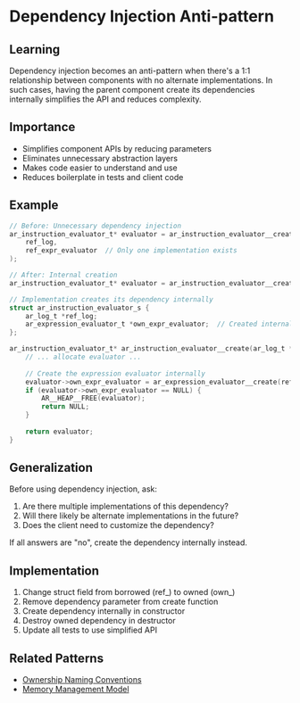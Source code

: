# Dependency Injection Anti-pattern

## Learning
Dependency injection becomes an anti-pattern when there's a 1:1 relationship between components with no alternate implementations. In such cases, having the parent component create its dependencies internally simplifies the API and reduces complexity.

## Importance
- Simplifies component APIs by reducing parameters
- Eliminates unnecessary abstraction layers
- Makes code easier to understand and use
- Reduces boilerplate in tests and client code

## Example
```c
// Before: Unnecessary dependency injection
ar_instruction_evaluator_t* evaluator = ar_instruction_evaluator__create(
    ref_log,
    ref_expr_evaluator  // Only one implementation exists
);

// After: Internal creation
ar_instruction_evaluator_t* evaluator = ar_instruction_evaluator__create(ref_log);

// Implementation creates its dependency internally
struct ar_instruction_evaluator_s {
    ar_log_t *ref_log;
    ar_expression_evaluator_t *own_expr_evaluator;  // Created internally
};

ar_instruction_evaluator_t* ar_instruction_evaluator__create(ar_log_t *ref_log) {
    // ... allocate evaluator ...
    
    // Create the expression evaluator internally
    evaluator->own_expr_evaluator = ar_expression_evaluator__create(ref_log);
    if (evaluator->own_expr_evaluator == NULL) {
        AR__HEAP__FREE(evaluator);
        return NULL;
    }
    
    return evaluator;
}
```

## Generalization
Before using dependency injection, ask:
1. Are there multiple implementations of this dependency?
2. Will there likely be alternate implementations in the future?
3. Does the client need to customize the dependency?

If all answers are "no", create the dependency internally instead.

## Implementation
1. Change struct field from borrowed (ref_) to owned (own_)
2. Remove dependency parameter from create function
3. Create dependency internally in constructor
4. Destroy owned dependency in destructor
5. Update all tests to use simplified API

## Related Patterns
- [Ownership Naming Conventions](ownership-naming-conventions.md)
- [Memory Management Model](../MMM.md)